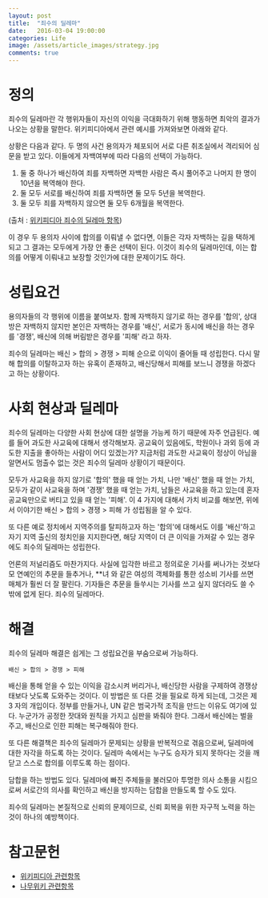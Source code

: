 ```yaml
---
layout: post
title:  "죄수의 딜레마"
date:   2016-03-04 19:00:00
categories: Life
image: /assets/article_images/strategy.jpg
comments: true
---
```


# 정의
죄수의 딜레마란 각 행위자들이 자신의 이익을 극대화하기 위해 행동하면 최악의 결과가 나오는 상황을 말한다. 위키피디아에서 관련 예시를 가져와보면 아래와 같다.

상황은 다음과 같다. 두 명의 사건 용의자가 체포되어 서로 다른 취조실에서 격리되어 심문을 받고 있다. 이들에게 자백여부에 따라 다음의 선택이 가능하다.

1. 둘 중 하나가 배신하여 죄를 자백하면 자백한 사람은 즉시 풀어주고 나머지 한 명이 10년을 복역해야 한다.
1. 둘 모두 서로를 배신하여 죄를 자백하면 둘 모두 5년을 복역한다.
1. 둘 모두 죄를 자백하지 않으면 둘 모두 6개월을 복역한다.

(출처 :  [위키피디아 죄수의 딜레마 항목](https://ko.wikipedia.org/wiki/%EC%A3%84%EC%88%98%EC%9D%98_%EB%94%9C%EB%A0%88%EB%A7%88))

이 경우 두 용의자 사이에 합의를 이뤄낼 수 없다면, 이들은 각자 자백하는 길을 택하게 되고 그 결과는 모두에게 가장 안 좋은 선택이 된다. 이것이 죄수의 딜레마인데, 이는 합의를 어떻게 이뤄내고 보장할 것인가에 대한 문제이기도 하다.

# 성립요건
용의자들의 각 행위에 이름을 붙여보자. 함께 자백하지 않기로 하는 경우를 '합의', 상대방은 자백하지 않지만 본인은 자백하는 경우를 '배신', 서로가 동시에 배신을 하는 경우를 '경쟁', 배신에 의해 버림받은 경우를 '피해' 라고 하자.

죄수의 딜레마는 배신 > 합의 > 경쟁 > 피해 순으로 이익이 줄어들 때 성립한다. 다시 말해 합의를 이탈하고자 하는 유혹이 존재하고, 배신당해서 피해를 보느니 경쟁을 하겠다고 하는 상황이다.

# 사회 현상과 딜레마
죄수의 딜레마는 다양한 사회 현상에 대한 설명을 가능케 하기 때문에 자주 언급된다. 예를 들어 과도한 사교육에 대해서 생각해보자. 공교육이 있음에도, 학원이나 과외 등에 과도한 지출을 좋아하는 사람이 어디 있겠는가? 지금처럼 과도한 사교육이 정상이 아님을 알면서도 멈출수 없는 것은 죄수의 딜레마 상황이기 때문이다.

모두가 사교육을 하지 않기로 '합의' 했을 때 얻는 가치, 나만 '배신' 했을 때 얻는 가치, 모두가 같이 사교육을 하며 '경쟁' 했을 때 얻는 가치, 남들은 사교육을 하고 있는데 혼자 공교육만으로 버티고 있을 때 얻는 '피해'. 이 4 가지에 대해서 가치 비교를 해보면, 위에서 이야기한 배신 > 합의 > 경쟁 > 피해 가 성립됨을 알 수 있다.

또 다른 예로 정치에서 지역주의를 탈피하고자 하는 '합의'에 대해서도 이를 '배신'하고 자기 지역 출신의 정치인을 지지한다면, 해당 지역이 더 큰 이익을 가져갈 수 있는 경우에도 죄수의 딜레마는 성립한다.

언론의 저널리즘도 마찬가지다. 사실에 입각한 바르고 정의로운 기사를 써나가는 것보다 모 연예인의 추문을 들추거나, **녀 와 같은 여성의 객체화를 통한 성소비 기사를 쓰면 매체가 훨씬 더 잘 팔린다. 기자들은 추문을 들쑤시는 기사를 쓰고 싶지 않더라도 쓸 수 밖에 없게 된다. 죄수의 딜레마다.

# 해결
죄수의 딜레마 해결은 쉽게는 그 성립요건을 부숨으로써 가능하다.

```
배신 > 합의 > 경쟁 > 피해
```

배신을 통해 얻을 수 있는 이익을 감소시켜 버리거나, 배신당한 사람을 구제하여 경쟁상태보다 낫도록 도와주는 것이다. 이 방법은 또 다른 것을 필요로 하게 되는데, 그것은 제 3 자의 개입이다. 정부를 만들거나, UN 같은 범국가적 조직을 만드는 이유도 여기에 있다. 누군가가 공정한 잣대와 원칙을 가지고 심판을 봐줘야 한다. 그래서 배신에는 벌을 주고, 배신으로 인한 피해는 복구해줘야 한다.

또 다른 해결책은 죄수의 딜레마가 문제되는 상황을 반복적으로 겪음으로써, 딜레마에 대한 자각을 하도록 하는 것이다. 딜레마 속에서는 누구도 승자가 되지 못하다는 것을 깨닫고 스스로 합의를 이루도록 하는 점이다.

담합을 하는 방법도 있다. 딜레마에 빠진 주체들을 불러모아 투명한 의사 소통을 시킴으로써 서로간의 의사를 확인하고 배신을 방지하는 담합을 만들도록 할 수도 있다.

죄수의 딜레마는 본질적으로 신뢰의 문제이므로, 신뢰 회복을 위한 자구적 노력을 하는 것이 하나의 예방책이다. 

# 참고문헌
* [위키피디아 관련항목](https://ko.wikipedia.org/wiki/%EC%A3%84%EC%88%98%EC%9D%98_%EB%94%9C%EB%A0%88%EB%A7%88)
* [나무위키 관련항목](https://namu.wiki/w/%EC%A3%84%EC%88%98%EC%9D%98%20%EB%94%9C%EB%A0%88%EB%A7%88)
